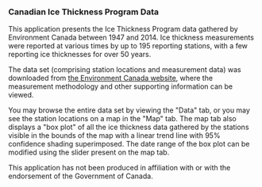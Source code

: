 ### Canadian Ice Thickness Program Data

This application presents the Ice Thickness Program data gathered by 
Environment Canada between 1947 and 2014. Ice thickness measurements were 
reported at various times by up to 195 reporting stations, with a few reporting 
ice thicknesses for over 50 years.

The data set (comprising station locations and measurement data) was downloaded 
from [the Environment Canada website](https://www.ec.gc.ca/glaces-ice/?lang=En&n=E1B3129D-1), 
where the measurement methodology and other supporting information can be 
viewed.

You may browse the entire data set by viewing the "Data" tab, or you may see 
the station locations on a map in the "Map" tab. The map tab also displays a 
"box plot" of all the ice thickness data gathered by the stations visible in 
the bounds of the map with a linear trend line with 95% confidence shading 
superimposed. The date range of the box plot can be modified using the slider 
present on the map tab.

This application has not been produced in affiliation with or with the 
endorsement of the Government of Canada.

